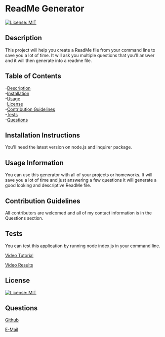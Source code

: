  

  # ReadMe Generator  

  [![License: MIT](https://img.shields.io/badge/License-MIT-yellow.svg)](https://opensource.org/licenses/MIT)  

  ## Description

  This project will help you create a ReadMe file from your command line to save you a lot of time. It will ask you multiple questions that you'll answer and it will then generate into a readme file.

  ## Table of Contents  
  -[Description](#Description)  
  -[Installation](#Installation)  
  -[Usage](#Usage)  
  -[License](#License)  
  -[Contribution Guidelines](#contribution-guidelines)  
  -[Tests](#Tests)  
  -[Questions](#Questions)  

  ## Installation Instructions
  You'll need the latest version on node.js and inquirer package.

  ## Usage Information
  You can use this generator with all of your projects or homeworks. It will save you a lot of time and just answering a few questions it will generate a good looking and descriptive ReadMe file.

  ## Contribution Guidelines
  All contributors are welcomed and all of my contact information is in the Questions section.

  ## Tests
  You can test this application by running node index.js in your command line.

  [Video Tutorial](https://youtu.be/M5wcE0xKS8Q)

  [Video Results](https://youtu.be/RkzikrhYoBc)

  ## License
  [![License: MIT](https://img.shields.io/badge/License-MIT-yellow.svg)](https://opensource.org/licenses/MIT)

  ## Questions

[Github](https://github.com/michelaqyteza)

[E-Mail](mailto:michelaq1997@gmail.com)

